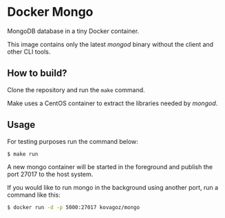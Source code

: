 Docker Mongo
============

MongoDB database in a tiny Docker container.

This image contains only the latest _mongod_ binary without the client and other CLI tools.

How to build?
-------------

Clone the repository and run the `make` command.

Make uses a CentOS container to extract the libraries needed by _mongod_.

Usage
-----

For testing purposes run the command below:

```sh
$ make run
```

A new mongo container will be started in the foreground and publish the port 27017 to the host system.

If you would like to run mongo in the background using another port, run a command like this:

```sh
$ docker run -d -p 5000:27017 kovagoz/mongo
```
